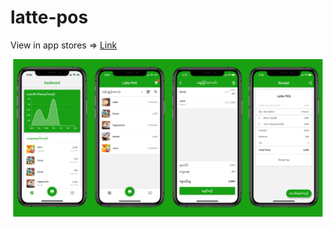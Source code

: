 # latte-pos

View in app stores => [Link](https://itsallwidgets.com/latte-pos)

<img src="sample.png">
